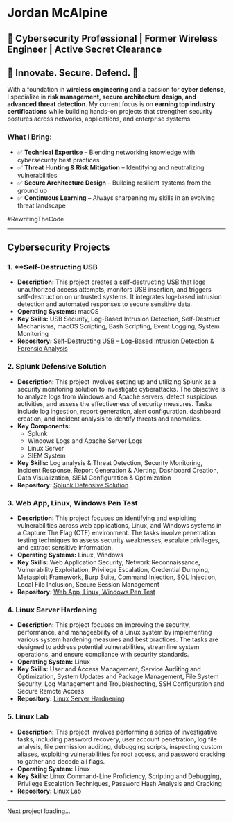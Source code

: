 # Jordan McAlpine

## 🔐 Cybersecurity Professional | Former Wireless Engineer | Active Secret Clearance  

## 🔹 Innovate. Secure. Defend. 🔹  

With a foundation in **wireless engineering** and a passion for **cyber defense**, I specialize in **risk management, secure architecture design, and advanced threat detection**. My current focus is on **earning top industry certifications** while building hands-on projects that strengthen security postures across networks, applications, and enterprise systems.  

###  What I Bring:  
- ✅ **Technical Expertise** – Blending networking knowledge with cybersecurity best practices  
- ✅ **Threat Hunting & Risk Mitigation** – Identifying and neutralizing vulnerabilities  
- ✅ **Secure Architecture Design** – Building resilient systems from the ground up  
- ✅ **Continuous Learning** – Always sharpening my skills in an evolving threat landscape  


#RewritingTheCode


---

## Cybersecurity Projects  

### 1. **Self-Destructing USB  
- **Description:** This project creates a self-destructing USB that logs unauthorized access attempts, monitors USB insertion, and triggers self-destruction on untrusted systems. It integrates log-based intrusion detection and automated responses to secure sensitive data.  
- **Operating Systems:** macOS  
- **Key Skills:** USB Security, Log-Based Intrusion Detection, Self-Destruct Mechanisms, macOS Scripting, Bash Scripting, Event Logging, System Monitoring  
- **Repository:** [Self-Destructing USB – Log-Based Intrusion Detection & Forensic Analysis](https://github.com/JordanMcAlpine1/SelfDestructingUSB)

### 2. **Splunk Defensive Solution**  
- **Description:** This project involves setting up and utilizing Splunk as a security monitoring solution to investigate cyberattacks. The objective is to analyze logs from Windows and Apache servers, detect suspicious activities, and assess the effectiveness of security measures. Tasks include log ingestion, report generation, alert configuration, dashboard creation, and incident analysis to identify threats and anomalies.
- **Key Components:**
    - Splunk
    - Windows Logs and Apache Server Logs
    - Linux Server
    - SIEM System
- **Key Skills:** Log analysis & Threat Detection, Security Monitoring, Incident Response, Report Generation & Alerting, Dashboard Creation, Data Visualization, SIEM Configuration & Optimization
- **Repository:**   [Splunk Defensive Solution](https://github.com/JordanMcAlpine1/SplunkDefensiveSolution)

### 3. **Web App, Linux, Windows Pen Test**  
- **Description:** This project focuses on identifying and exploiting vulnerabilities across web applications, Linux, and Windows systems in a Capture The Flag (CTF) environment. The tasks involve penetration testing techniques to assess security weaknesses, escalate privileges, and extract sensitive information.
- **Operating Systems:** Linux, Windows
- **Key Skills:** Web Application Security, Network Reconnaissance, Vulnerability Exploitation, Privilege Escalation, Credential Dumping, Metasploit Framework, Burp Suite, Command Injection, SQL Injection, Local File Inclusion, Secure Session Management
- **Repository:**   [Web App, Linux, Windows Pen Test](https://github.com/JordanMcAlpine1/WebAppLinuxWindowsPenTest)

### 4. **Linux Server Hardening**  
- **Description:** This project focuses on improving the security, performance, and manageability of a Linux system by implementing various system hardening measures and best practices. The tasks are designed to address potential vulnerabilities, streamline system operations, and ensure compliance with security standards.  
- **Operating System:** Linux
- **Key Skills:** User and Access Management, Service Auditing and Optimization, System Updates and Package Management, File System Security, Log Management and Troubleshooting, SSH Configuration and Secure Remote Access
- **Repository:**   [Linux Server Hardnening](https://github.com/JordanMcAlpine1/LinuxServerHardening) 


### 5. **Linux Lab**  
- **Description:** This project involves performing a series of investigative tasks, including password recovery, user account penetration, log file analysis, file permission auditing, debugging scripts, inspecting custom aliases, exploiting vulnerabilities for root access, and password cracking to gather and decode all flags.  
- **Operating System:** Linux
- **Key Skills:** Linux Command-Line Proficiency, Scripting and Debugging, Privilege Escalation Techniques, Password Hash Analysis and Cracking   
- **Repository:**   [Linux Lab](https://github.com/JordanMcAlpine1/LinuxLab)


---


Next project loading... 

